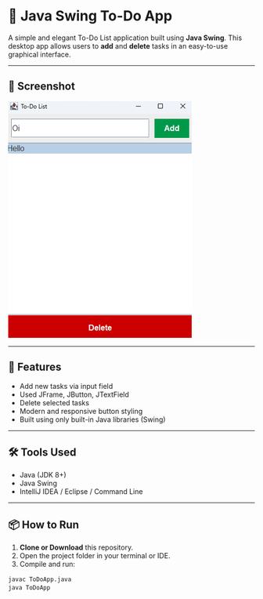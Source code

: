 # 📝 Java Swing To-Do App

A simple and elegant To-Do List application built using **Java Swing**. This desktop app allows users to **add** and **delete** tasks in an easy-to-use graphical interface.

---

## 📸 Screenshot

![ToDo App Screenshot](img.png)

---

## 🚀 Features

- Add new tasks via input field
- Used JFrame, JButton, JTextField
- Delete selected tasks
- Modern and responsive button styling
- Built using only built-in Java libraries (Swing)

---

## 🛠️ Tools Used

- Java (JDK 8+)
- Java Swing
- IntelliJ IDEA / Eclipse / Command Line

---

## 📦 How to Run

1. **Clone or Download** this repository.
2. Open the project folder in your terminal or IDE.
3. Compile and run:

```bash
javac ToDoApp.java
java ToDoApp
